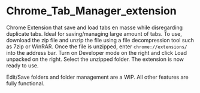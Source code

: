 # Chrome_Tab_Manager_extension

Chrome Extension that save and load tabs en masse while disregarding duplicate tabs. Ideal for saving/managing large amount of tabs. To use, download the zip file and unzip the file using a file decompression tool such as 7zip or WinRAR. Once the file is unzipped, enter ```chrome://extensions/``` into the address bar. Turn on Developer mode on the right and click Load unpacked on the right. Select the unzipped folder. The extension is now ready to use. 

Edit/Save folders and folder management are a WIP. All other features are fully functional.
